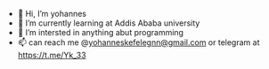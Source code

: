 - 👋 Hi, I’m yohannes
- 🌱 I’m currently learning at Addis Ababa university
- 💞️ I’m intersted in anything abut programming
- 📫 can reach me @yohanneskefelegnn@gmail.com or telegram at https://t.me/Yk_33

<!---
jqazx33/jqazx33 is a ✨ special ✨ repository because its `README.md` (this file) appears on your GitHub profile.
You can click the Preview link to take a look at your changes.
--->
